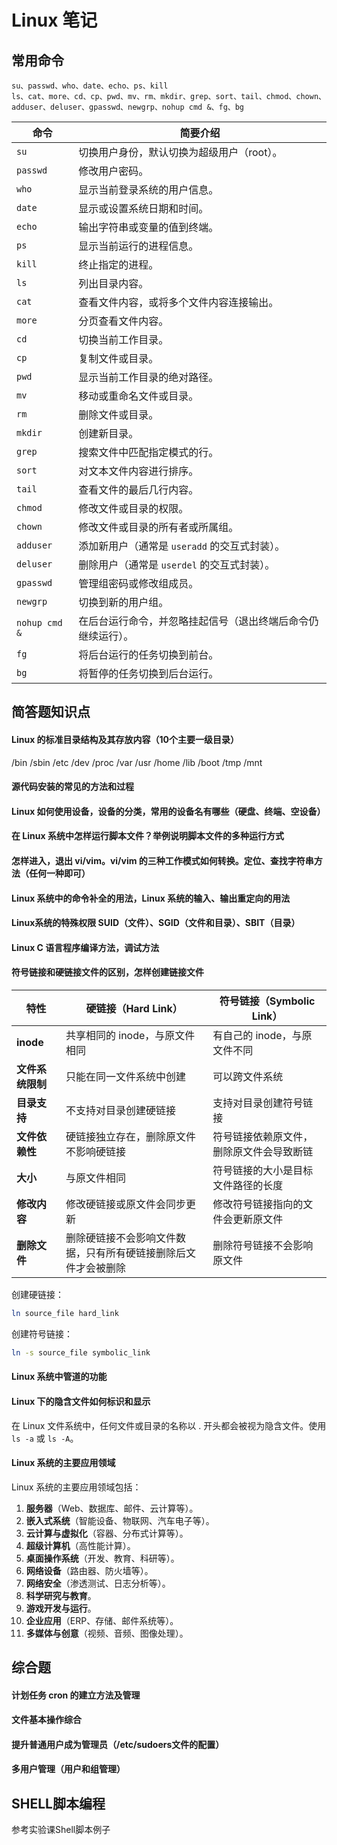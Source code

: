 # Linux 笔记

## 常用命令
```
su、passwd、who、date、echo、ps、kill
ls、cat、more、cd、cp、pwd、mv、rm、mkdir、grep、sort、tail、chmod、chown、adduser、deluser、gpasswd、newgrp、nohup cmd &、fg、bg
```

| **命令**       | **简要介绍**                                                                 |  
|----------------|-----------------------------------------------------------------------------|  
| `su`           | 切换用户身份，默认切换为超级用户（root）。                                   |  
| `passwd`       | 修改用户密码。                                                              |  
| `who`          | 显示当前登录系统的用户信息。                                                |  
| `date`         | 显示或设置系统日期和时间。                                                  |  
| `echo`         | 输出字符串或变量的值到终端。                                                |  
| `ps`           | 显示当前运行的进程信息。                                                    |  
| `kill`         | 终止指定的进程。                                                            |  
| `ls`           | 列出目录内容。                                                              |  
| `cat`          | 查看文件内容，或将多个文件内容连接输出。                                     |  
| `more`         | 分页查看文件内容。                                                          |  
| `cd`           | 切换当前工作目录。                                                          |  
| `cp`           | 复制文件或目录。                                                            |  
| `pwd`          | 显示当前工作目录的绝对路径。                                                |  
| `mv`           | 移动或重命名文件或目录。                                                    |  
| `rm`           | 删除文件或目录。                                                            |  
| `mkdir`        | 创建新目录。                                                                |  
| `grep`         | 搜索文件中匹配指定模式的行。                                                |  
| `sort`         | 对文本文件内容进行排序。                                                    |  
| `tail`         | 查看文件的最后几行内容。                                                    |  
| `chmod`        | 修改文件或目录的权限。                                                      |  
| `chown`        | 修改文件或目录的所有者或所属组。                                             |  
| `adduser`      | 添加新用户（通常是 `useradd` 的交互式封装）。                                |  
| `deluser`      | 删除用户（通常是 `userdel` 的交互式封装）。                                  |  
| `gpasswd`      | 管理组密码或修改组成员。                                                    |  
| `newgrp`       | 切换到新的用户组。                                                          |  
| `nohup cmd &`  | 在后台运行命令，并忽略挂起信号（退出终端后命令仍继续运行）。                 |  
| `fg`           | 将后台运行的任务切换到前台。                                                |  
| `bg`           | 将暂停的任务切换到后台运行。                                                |

## 简答题知识点
#### Linux 的标准目录结构及其存放内容（10个主要一级目录）
/bin
/sbin
/etc
/dev
/proc
/var
/usr
/home
/lib
/boot
/tmp
/mnt
 
#### 源代码安装的常见的方法和过程
#### Linux 如何使用设备，设备的分类，常用的设备名有哪些（硬盘、终端、空设备）
#### 在 Linux 系统中怎样运行脚本文件？举例说明脚本文件的多种运行方式
#### 怎样进入，退出 vi/vim。vi/vim 的三种工作模式如何转换。定位、查找字符串方法（任何一种即可）
#### Linux 系统中的命令补全的用法，Linux 系统的输入、输出重定向的用法
#### Linux系统的特殊权限 SUID（文件）、SGID（文件和目录）、SBIT（目录）
#### Linux C 语言程序编译方法，调试方法
#### 符号链接和硬链接文件的区别，怎样创建链接文件

| **特性**              | **硬链接（Hard Link）**                          | **符号链接（Symbolic Link）**               |
|-----------------------|------------------------------------------------|--------------------------------------------|
| **inode**             | 共享相同的 inode，与原文件相同                  | 有自己的 inode，与原文件不同               |
| **文件系统限制**       | 只能在同一文件系统中创建                        | 可以跨文件系统                              |
| **目录支持**          | 不支持对目录创建硬链接                          | 支持对目录创建符号链接                      |
| **文件依赖性**         | 硬链接独立存在，删除原文件不影响硬链接          | 符号链接依赖原文件，删除原文件会导致断链    |
| **大小**              | 与原文件相同                                   | 符号链接的大小是目标文件路径的长度         |
| **修改内容**          | 修改硬链接或原文件会同步更新                    | 修改符号链接指向的文件会更新原文件          |
| **删除文件**          | 删除硬链接不会影响文件数据，只有所有硬链接删除后文件才会被删除 | 删除符号链接不会影响原文件                 |

创建硬链接：
```sh
ln source_file hard_link
```

创建符号链接：
```sh
ln -s source_file symbolic_link
```

#### Linux 系统中管道的功能
#### Linux 下的隐含文件如何标识和显示

在 Linux 文件系统中，任何文件或目录的名称以 . 开头都会被视为隐含文件。使用 `ls -a` 或 `ls -A`。

#### Linux 系统的主要应用领域

Linux 系统的主要应用领域包括：

1. **服务器**（Web、数据库、邮件、云计算等）。
2. **嵌入式系统**（智能设备、物联网、汽车电子等）。
3. **云计算与虚拟化**（容器、分布式计算等）。
4. **超级计算机**（高性能计算）。
5. **桌面操作系统**（开发、教育、科研等）。
6. **网络设备**（路由器、防火墙等）。
7. **网络安全**（渗透测试、日志分析等）。
8. **科学研究与教育**。
9. **游戏开发与运行**。
10. **企业应用**（ERP、存储、邮件系统等）。
11. **多媒体与创意**（视频、音频、图像处理）。





## 综合题
#### 计划任务 cron 的建立方法及管理
#### 文件基本操作综合
#### 提升普通用户成为管理员（/etc/sudoers文件的配置）
#### 多用户管理（用户和组管理）

## SHELL脚本编程
参考实验课Shell脚本例子
